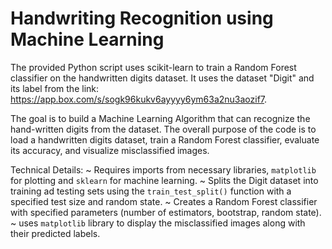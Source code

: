 # Handwriting Recognition using Machine Learning

The provided Python script uses scikit-learn to train a Random Forest classifier on the handwritten digits dataset. It uses the dataset "Digit" and its label from the link: https://app.box.com/s/sogk96kukv6ayyyy6ym63a2nu3aozif7. 

The goal is to build a Machine Learning Algorithm that can recognize the hand-written digits from the dataset. The overall purpose of the code is to load a handwritten digits dataset, train a Random Forest classifier, evaluate its accuracy, and visualize misclassified images.

Technical Details:
~ Requires imports from necessary libraries, `matplotlib` for plotting and `sklearn` for machine learning.
~ Splits the Digit dataset into training ad testing sets using the `train_test_split()` function with a specified test size and random state.
~ Creates a Random Forest classifier with specified parameters (number of estimators, bootstrap, random state).
~ uses `matplotlib` library to display the misclassified images along with their predicted labels.

